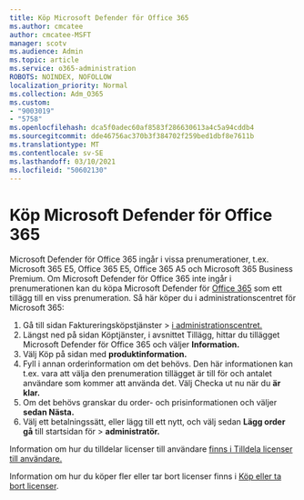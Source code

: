 ```yaml
---
title: Köp Microsoft Defender för Office 365
ms.author: cmcatee
author: cmcatee-MSFT
manager: scotv
ms.audience: Admin
ms.topic: article
ms.service: o365-administration
ROBOTS: NOINDEX, NOFOLLOW
localization_priority: Normal
ms.collection: Adm_O365
ms.custom:
- "9003019"
- "5758"
ms.openlocfilehash: dca5f0adec60af8583f286630613a4c5a94cddb4
ms.sourcegitcommit: dde46756ac370b3f384702f259bed1dbf8e7611b
ms.translationtype: MT
ms.contentlocale: sv-SE
ms.lasthandoff: 03/10/2021
ms.locfileid: "50602130"
---
```

# <a name="purchase-microsoft-defender-for-office-365"></a>Köp Microsoft Defender för Office 365

Microsoft Defender för Office 365 ingår i vissa prenumerationer, t.ex. Microsoft 365 E5, Office 365 E5, Office 365 A5 och Microsoft 365 Business Premium. Om Microsoft Defender för Office 365 inte ingår i prenumerationen kan du köpa Microsoft Defender för [Office 365](https:/www.microsoft.com/microsoft-365/exchange/advance-threat-protection?market=um#office-ProductsCompare-785zwzq) som ett tillägg till en viss prenumeration. Så här köper du i administrationscentret för Microsoft 365:

1. Gå till sidan Faktureringsköpstjänster   >  [i administrationscentret.](https://go.microsoft.com/fwlink/p/?linkid=868433)
2. Längst ned på  sidan Köptjänster,  i avsnittet Tillägg, hittar du tillägget Microsoft Defender för Office 365 och väljer **Information.**
3. Välj Köp på sidan med **produktinformation.**
4. Fyll i annan orderinformation om det behövs. Den här informationen kan t.ex. vara att välja den prenumeration tillägget är till för och antalet användare som kommer att använda det. Välj Checka ut nu när du **är klar.**
5. Om det behövs granskar du order- och prisinformationen och väljer **sedan Nästa.**
6. Välj ett betalningssätt, eller lägg till ett nytt, och välj sedan **Lägg order gå** till startsidan för  >  **administratör.**

Information om hur du tilldelar licenser till användare [finns i Tilldela licenser till användare.](https://docs.microsoft.com/microsoft-365/admin/manage/assign-licenses-to-users?view=o365-worldwide)

Information om hur du köper fler eller tar bort licenser finns i [Köp eller ta bort licenser](https://docs.microsoft.com/microsoft-365/commerce/licenses/buy-licenses#buy-or-remove-licenses-for-your-business-subscription).